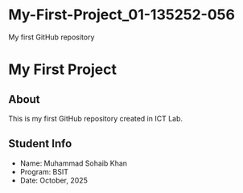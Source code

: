 # My-First-Project_01-135252-056
My first GitHub repository
# My First Project
## About
This is my first GitHub repository created in ICT Lab.
## Student Info
- Name: Muhammad Sohaib Khan
- Program: BSIT
- Date: October, 2025
